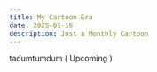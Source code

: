 ```yaml
---
title: My Cartoon Era
date: 2025-01-16
description: Just a Monthly Cartoon
---
```

tadumtumdum ( Upcoming )
